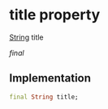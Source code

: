 


# title property






[String](https://api.flutter.dev/flutter/dart-core/String-class.html) title
  
_final_






## Implementation

```dart
final String title;


```







